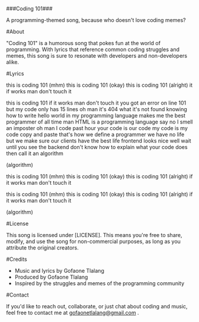 ###Coding 101###

A programming-themed song, because who doesn't love coding memes?

#About

"Coding 101" is a humorous song that pokes fun at the world of programming. With lyrics that reference common coding struggles and memes, this song is sure to resonate with developers and non-developers alike.

#Lyrics

this is coding 101 (mhm)
this is coding 101 (okay)
this is coding 101 (alright)
it if works
man don't touch it

this is coding 101
if it works
man don't touch it
you got an error on line 101
but my code only has 15 lines
oh man it's 404
what it's not found
knowing how to write hello world
in my programming language
makes me the best programmer
of all time man
HTML is a programming language
say no I smell an imposter
oh man I code past hour
your code is our code
my code is my code
copy and paste
that's how we define a programmer
we have no life
but we make sure our clients
have the best life
frontend looks nice
well wait until you see the backend
don't know how to explain
what your code does
then call it an algorithm

(algorithm)

this is coding 101 (mhm)
this is coding 101 (okay)
this is coding 101 (alright)
if it works
man don't touch it

this is coding 101 (mhm)
this is coding 101 (okay)
this is coding 101 (alright)
if it works
man don't touch it

(algorithm)

#License

This song is licensed under [LICENSE]. This means you're free to share, modify, and use the song for non-commercial purposes, as long as you attribute the original creators.

#Credits

- Music and lyrics by Gofaone Tlalang
- Produced by Gofaone Tlalang
- Inspired by the struggles and memes of the programming community

#Contact

If you'd like to reach out, collaborate, or just chat about coding and music, feel free to contact me at gofaonetlalang@gmail.com .
